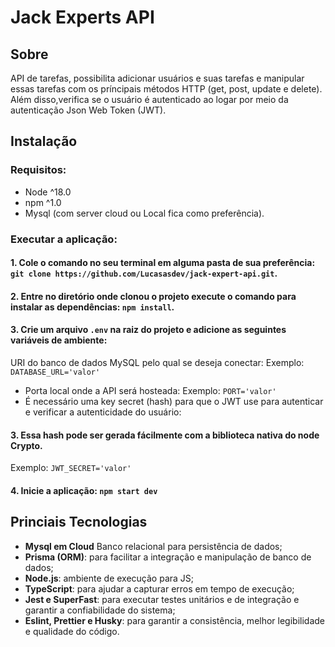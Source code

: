 # Jack Experts API

## Sobre
API de tarefas, possibilita adicionar usuários e suas tarefas e manipular essas tarefas com os príncipais métodos HTTP (get, post, update e delete). Além disso,verifica se o usuário é autenticado ao logar por meio da autenticação Json Web Token (JWT).

## Instalação
### Requisitos:
- Node ^18.0
- npm ^1.0
- Mysql (com server cloud ou Local fica como preferência).

### Executar a aplicação:
#### 1. Cole o comando no seu terminal em alguma pasta de sua preferência: `git clone https://github.com/Lucasasdev/jack-expert-api.git`.

#### 2. Entre no diretório onde clonou o projeto execute o comando para instalar as dependências: `npm install`.

#### 3. Crie um arquivo `.env` na raiz do projeto e adicione as seguintes variáveis de ambiente:
URI do banco de dados MySQL pelo qual se deseja conectar:
Exemplo: `DATABASE_URL='valor'`
- Porta local onde a API será hosteada: 
Exemplo: `PORT='valor'`
- É necessário uma key secret (hash) para que o JWT use para autenticar e verificar a autenticidade do usuário:
#### 3. Essa hash pode ser gerada fácilmente com a biblioteca nativa do node Crypto.

Exemplo: `JWT_SECRET='valor'`

#### 4. Inicie a aplicação: `npm start dev`

## Princiais Tecnologias
- **Mysql em Cloud** Banco relacional para persistência de dados;
- **Prisma (ORM)**: para facilitar a integração e manipulação de banco de dados;
- **Node.js**: ambiente de execução para JS;
- **TypeScript**: para ajudar a capturar erros em tempo de execução;
- **Jest e SuperFast**: para executar testes unitários e de integração e garantir a confiabilidade do sistema;
- **Eslint, Prettier e Husky**: para garantir a consistência, melhor legibilidade e qualidade do código.

